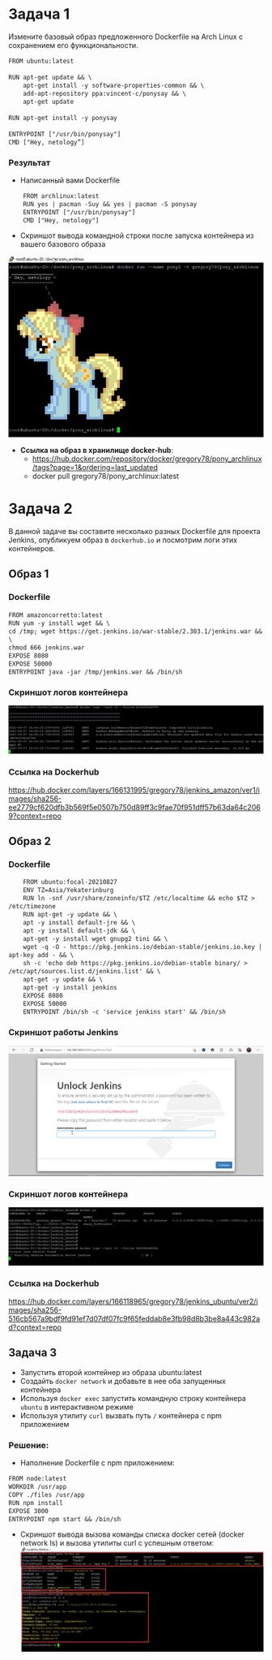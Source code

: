# Задача 1 

Измените базовый образ предложенного Dockerfile на Arch Linux c сохранением его функциональности.

```text
FROM ubuntu:latest

RUN apt-get update && \
    apt-get install -y software-properties-common && \
    add-apt-repository ppa:vincent-c/ponysay && \
    apt-get update
 
RUN apt-get install -y ponysay

ENTRYPOINT ["/usr/bin/ponysay"]
CMD ["Hey, netology”]
```

### Результат   
- Написанный вами Dockerfile   
```
    FROM archlinux:latest
    RUN yes | pacman -Suy && yes | pacman -S ponysay
    ENTRYPOINT ["/usr/bin/ponysay"]
    CMD ["Hey, netology"]
```

- Скриншот вывода командной строки после запуска контейнера из вашего базового образа

![pony](https://github.com/GrigoriyAzatyan/devops-netology/blob/main/pony.jpg)

- **Ссылка на образ в хранилище docker-hub**: 
  - https://hub.docker.com/repository/docker/gregory78/pony_archlinux/tags?page=1&ordering=last_updated
  - docker pull gregory78/pony_archlinux:latest


# Задача 2 

В данной задаче вы составите несколько разных Dockerfile для проекта Jenkins, опубликуем образ в `dockerhub.io` и посмотрим логи этих контейнеров.
## Образ 1
### Dockerfile
```
FROM amazoncorretto:latest  
RUN yum -y install wget && \  
cd /tmp; wget https://get.jenkins.io/war-stable/2.303.1/jenkins.war && \  
chmod 666 jenkins.war  
EXPOSE 8080  
EXPOSE 50000  
ENTRYPOINT java -jar /tmp/jenkins.war && /bin/sh     
```

### Скриншот логов контейнера  
![logs_ver1](https://github.com/GrigoriyAzatyan/devops-netology/blob/main/ver1_logs.jpg)

### Ссылка на Dockerhub   
https://hub.docker.com/layers/166131995/gregory78/jenkins_amazon/ver1/images/sha256-ee2779cf620dfb3b569f5e0507b750d89ff3c9fae70f951dff57b63da64c2069?context=repo


## Образ 2
### Dockerfile
```
    FROM ubuntu:focal-20210827  
    ENV TZ=Asia/Yekaterinburg  
    RUN ln -snf /usr/share/zoneinfo/$TZ /etc/localtime && echo $TZ > /etc/timezone  
    RUN apt-get -y update && \  
    apt -y install default-jre && \  
    apt -y install default-jdk && \  
    apt-get -y install wget gnupg2 tini && \  
    wget -q -O - https://pkg.jenkins.io/debian-stable/jenkins.io.key | apt-key add - && \  
    sh -c 'echo deb https://pkg.jenkins.io/debian-stable binary/ > /etc/apt/sources.list.d/jenkins.list' && \  
    apt-get -y update && \  
    apt-get -y install jenkins  
    EXPOSE 8080  
    EXPOSE 50000  
    ENTRYPOINT /bin/sh -c 'service jenkins start' && /bin/sh  
```
### Скриншот работы Jenkins  
![Jenkins](https://github.com/GrigoriyAzatyan/devops-netology/blob/main/Jenkins.jpg)

### Скриншот логов контейнера  
![logs_ver2](https://github.com/GrigoriyAzatyan/devops-netology/blob/main/ver2_logs.jpg)

### Ссылка на Dockerhub   
https://hub.docker.com/layers/166118965/gregory78/jenkins_ubuntu/ver2/images/sha256-516cb567a9bdf9fd91ef7d07df07fc9f65feddab8e3fb98d8b3be8a443c982ad?context=repo



## Задача 3 

- Запустить второй контейнер из образа ubuntu:latest 
- Создайть `docker network` и добавьте в нее оба запущенных контейнера
- Используя `docker exec` запустить командную строку контейнера `ubuntu` в интерактивном режиме
- Используя утилиту `curl` вызвать путь `/` контейнера с npm приложением  

### Решение:
- Наполнение Dockerfile с npm приложением:  
```
FROM node:latest
WORKDIR /usr/app
COPY ./files /usr/app
RUN npm install
EXPOSE 3000
ENTRYPOINT npm start && /bin/sh
```

- Скриншот вывода вызова команды списка docker сетей (docker network ls) и вызова утилиты curl с успешным ответом:  
![docker network](https://github.com/GrigoriyAzatyan/devops-netology/blob/main/docker_network.jpg)
